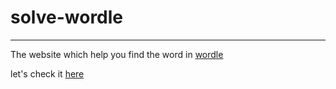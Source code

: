# solve-wordle
---
The website which help you find the word in [wordle](https://www.powerlanguage.co.uk/wordle/)

let's check it [here](https://siraom15.github.io/solve-wordle/)
